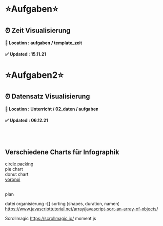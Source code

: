 # <strong>⭐️Aufgaben⭐️</strong>
## ⏰ Zeit Visualisierung
#### 📍 Location : aufgaben / template_zeit
#### ✅ Updated : 15.11.21

# <strong>⭐️Aufgaben2⭐️</strong>
## ⏰ Datensatz Visualisierung
#### 📍 Location : Unterricht / 02_daten / aufgaben
#### ✅ Updated : 06.12.21

<br><br>

## Verschiedene Charts für Infographik
[circle packing](https://en.wikipedia.org/wiki/Circle_packing)<br>
pie chart <br>
donut chart<br>
[voronoi](https://en.wikipedia.org/wiki/Voronoi_diagram)

<br>
plan<br>

datei organisierung
-[] sorting (shapes, duration, namen)<br>
https://www.javascripttutorial.net/array/javascript-sort-an-array-of-objects/




Scrollmagic
https://scrollmagic.io/
moment js